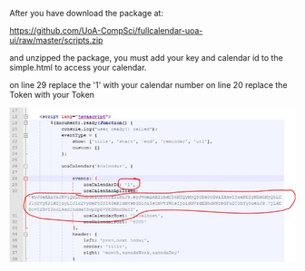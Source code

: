 After you have download the package at:

https://github.com/UoA-CompSci/fullcalendar-uoa-ui/raw/master/scripts.zip

and unzipped the package, you must add your key and calendar id to the simple.html to access your calendar.

on line 29 replace the '1' with your calendar number 
on line 20 replace the Token with your Token

![alt tag](images/gettingstarted1.jpg)

